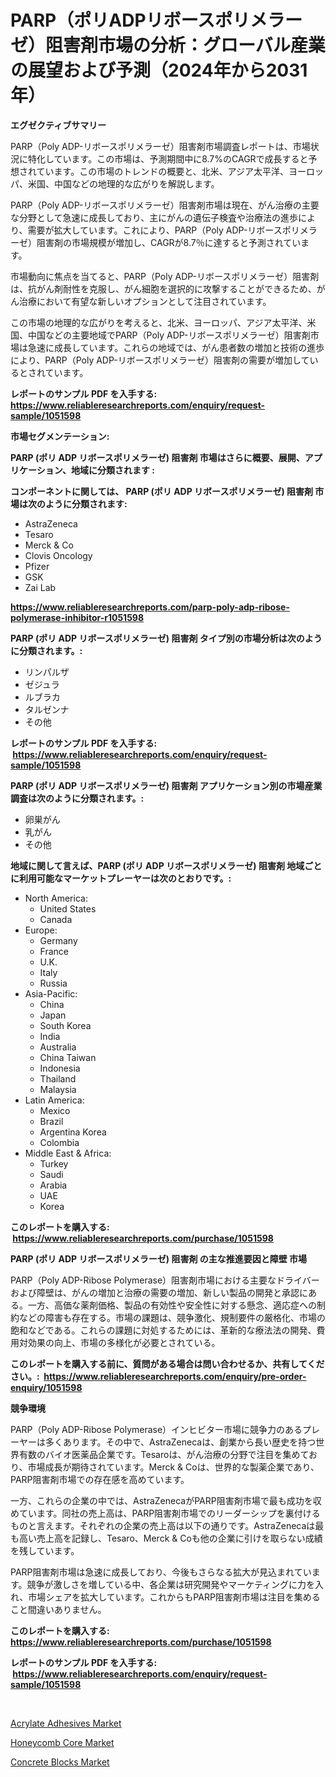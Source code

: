 <p><h1>PARP（ポリADPリボースポリメラーゼ）阻害剤市場の分析：グローバル産業の展望および予測（2024年から2031年）</h1></p><p><strong>エグゼクティブサマリー</strong></p>
<p><p>PARP（Poly ADP-リボースポリメラーゼ）阻害剤市場調査レポートは、市場状況に特化しています。この市場は、予測期間中に8.7%のCAGRで成長すると予想されています。この市場のトレンドの概要と、北米、アジア太平洋、ヨーロッパ、米国、中国などの地理的な広がりを解説します。</p><p>PARP（Poly ADP-リボースポリメラーゼ）阻害剤市場は現在、がん治療の主要な分野として急速に成長しており、主にがんの遺伝子検査や治療法の進歩により、需要が拡大しています。これにより、PARP（Poly ADP-リボースポリメラーゼ）阻害剤の市場規模が増加し、CAGRが8.7％に達すると予測されています。</p><p>市場動向に焦点を当てると、PARP（Poly ADP-リボースポリメラーゼ）阻害剤は、抗がん剤耐性を克服し、がん細胞を選択的に攻撃することができるため、がん治療において有望な新しいオプションとして注目されています。</p><p>この市場の地理的な広がりを考えると、北米、ヨーロッパ、アジア太平洋、米国、中国などの主要地域でPARP（Poly ADP-リボースポリメラーゼ）阻害剤市場は急速に成長しています。これらの地域では、がん患者数の増加と技術の進歩により、PARP（Poly ADP-リボースポリメラーゼ）阻害剤の需要が増加しているとされています。</p></p>
<p><strong>レポートのサンプル PDF を入手する: <a href="https://www.reliableresearchreports.com/enquiry/request-sample/1051598">https://www.reliableresearchreports.com/enquiry/request-sample/1051598</a></strong></p>
<p><strong>市場セグメンテーション:</strong></p>
<p><strong> PARP (ポリ ADP リボースポリメラーゼ) 阻害剤 市場はさらに概要、展開、アプリケーション、地域に分類されます :</strong></p>
<p><strong>コンポーネントに関しては、 PARP (ポリ ADP リボースポリメラーゼ) 阻害剤 市場は次のように分類されます: &nbsp;</strong></p>
<p><ul><li>AstraZeneca</li><li>Tesaro</li><li>Merck & Co</li><li>Clovis Oncology</li><li>Pfizer</li><li>GSK</li><li>Zai Lab</li></ul></p>
<p><strong><a href="https://www.reliableresearchreports.com/parp-poly-adp-ribose-polymerase-inhibitor-r1051598">https://www.reliableresearchreports.com/parp-poly-adp-ribose-polymerase-inhibitor-r1051598</a></strong></p>
<p><strong> PARP (ポリ ADP リボースポリメラーゼ) 阻害剤 タイプ別の市場分析は次のように分類されます。:</strong></p>
<p><ul><li>リンパルザ</li><li>ゼジュラ</li><li>ルブラカ</li><li>タルゼンナ</li><li>その他</li></ul></p>
<p><strong>レポートのサンプル PDF を入手する: &nbsp;<a href="https://www.reliableresearchreports.com/enquiry/request-sample/1051598">https://www.reliableresearchreports.com/enquiry/request-sample/1051598</a></strong></p>
<p><strong> PARP (ポリ ADP リボースポリメラーゼ) 阻害剤 アプリケーション別の市場産業調査は次のように分類されます。:</strong></p>
<p><ul><li>卵巣がん</li><li>乳がん</li><li>その他</li></ul></p>
<p><strong>地域に関して言えば、PARP (ポリ ADP リボースポリメラーゼ) 阻害剤 地域ごとに利用可能なマーケットプレーヤーは次のとおりです。:</strong></p>
<p><ul>
    <li>
        North America:
        <ul>
            <li>United States</li>
            <li>Canada</li>
        </ul>
    </li>
    <li>
        Europe:
        <ul>
            <li>Germany</li>
            <li>France</li>
            <li>U.K.</li>
            <li>Italy</li>
            <li>Russia</li>
        </ul>
    </li>
    <li>
        Asia-Pacific:
        <ul>
            <li>China</li>
            <li>Japan</li>
            <li>South Korea</li>
            <li>India</li>
            <li>Australia</li>
            <li>China Taiwan</li>
            <li>Indonesia</li>
            <li>Thailand</li>
            <li>Malaysia</li>
        </ul>
    </li>
    <li>
        Latin America:
        <ul>
            <li>Mexico</li>
            <li>Brazil</li>
            <li>Argentina Korea</li>
            <li>Colombia</li>
        </ul>
    </li>
    <li>
        Middle East & Africa:
        <ul>
            <li>Turkey</li>
            <li>Saudi</li>
            <li>Arabia</li>
            <li>UAE</li>
            <li>Korea</li>
        </ul>
    </li>
    </ul></p>
<p><strong>このレポートを購入する: &nbsp;<a href="https://www.reliableresearchreports.com/purchase/1051598">https://www.reliableresearchreports.com/purchase/1051598</a></strong></p>
<p><strong>PARP (ポリ ADP リボースポリメラーゼ) 阻害剤 の主な推進要因と障壁 市場</strong></p>
<p><p>PARP（Poly ADP-Ribose Polymerase）阻害剤市場における主要なドライバーおよび障壁は、がんの増加と治療の需要の増加、新しい製品の開発と承認にある。一方、高価な薬剤価格、製品の有効性や安全性に対する懸念、適応症への制約などの障害も存在する。市場の課題は、競争激化、規制要件の厳格化、市場の飽和などである。これらの課題に対処するためには、革新的な療法法の開発、費用対効果の向上、市場の多様化が必要とされている。</p></p>
<p><strong>このレポートを購入する前に、質問がある場合は問い合わせるか、共有してください。:&nbsp; <a href="https://www.reliableresearchreports.com/enquiry/pre-order-enquiry/1051598">https://www.reliableresearchreports.com/enquiry/pre-order-enquiry/1051598</a></strong></p>
<p><strong>競争環境</strong></p>
<p><p>PARP（Poly ADP-Ribose Polymerase）インヒビター市場に競争力のあるプレーヤーは多くあります。その中で、AstraZenecaは、創業から長い歴史を持つ世界有数のバイオ医薬品企業です。Tesaroは、がん治療の分野で注目を集めており、市場成長が期待されています。Merck & Coは、世界的な製薬企業であり、PARP阻害剤市場での存在感を高めています。</p><p>一方、これらの企業の中では、AstraZenecaがPARP阻害剤市場で最も成功を収めています。同社の売上高は、PARP阻害剤市場でのリーダーシップを裏付けるものと言えます。それぞれの企業の売上高は以下の通りです。AstraZenecaは最も高い売上高を記録し、Tesaro、Merck & Coも他の企業に引けを取らない成績を残しています。</p><p>PARP阻害剤市場は急速に成長しており、今後もさらなる拡大が見込まれています。競争が激しさを増している中、各企業は研究開発やマーケティングに力を入れ、市場シェアを拡大しています。これからもPARP阻害剤市場は注目を集めること間違いありません。</p></p>
<p><strong>このレポートを購入する: &nbsp; <a href="https://www.reliableresearchreports.com/purchase/1051598">https://www.reliableresearchreports.com/purchase/1051598</a></strong></p>
<p><strong>レポートのサンプル PDF を入手する: &nbsp;<a href="https://www.reliableresearchreports.com/enquiry/request-sample/1051598">https://www.reliableresearchreports.com/enquiry/request-sample/1051598</a></strong><strong></strong></p>
<p>&nbsp;</p>
<p><p><a href="https://www.linkedin.com/pulse/acrylate-adhesives-market-offers-provide-insightful-data-aflkc?trackingId=9uStWsC2GBfb8jNWsZiayQ%3D%3D">Acrylate Adhesives Market</a></p><p><a href="https://www.linkedin.com/pulse/honeycomb-core-market-size-growth-forecast-from-2024--hfyac?trackingId=crPTTBri27%2Fgl6j%2BtGzg1w%3D%3D">Honeycomb Core Market</a></p><p><a href="https://www.linkedin.com/pulse/concrete-blocks-market-growth-trends-covid-19-impact-forecasts-qcmbc?trackingId=o8hx1c1GvrmvgltYbM%2FPtQ%3D%3D">Concrete Blocks Market</a></p></p>